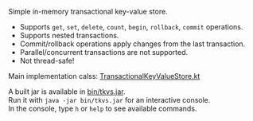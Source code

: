 Simple in-memory transactional key-value store.

* Supports `get`, `set`, `delete`, `count`, `begin`, `rollback`, `commit` operations.
* Supports nested transactions.
* Commit/rollback operations apply changes from the last transaction.
* Parallel/concurrent transactions are not supported.
* Not thread-safe!

Main implementation calss: [TransactionalKeyValueStore.kt](src/main/kotlin/TransactionalKeyValueStore.kt)

A built jar is available in [bin/tkvs.jar](bin/tkvs.jar).<br>
Run it with `java -jar bin/tkvs.jar` for an interactive console.<br>
In the console, type `h` or `help` to see available commands.
